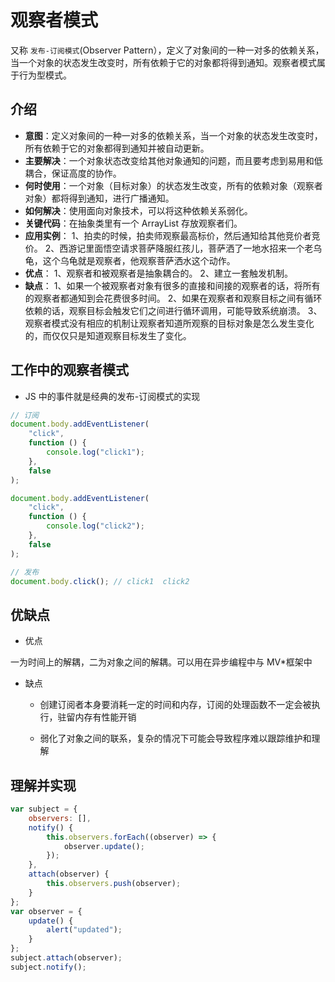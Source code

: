 # 观察者模式

又称 `发布-订阅模式`(Observer Pattern），定义了对象间的一种一对多的依赖关系，当一个对象的状态发生改变时，所有依赖于它的对象都将得到通知。观察者模式属于行为型模式。

## 介绍

-   **意图**：定义对象间的一种一对多的依赖关系，当一个对象的状态发生改变时，所有依赖于它的对象都得到通知并被自动更新。
-   **主要解决**：一个对象状态改变给其他对象通知的问题，而且要考虑到易用和低耦合，保证高度的协作。
-   **何时使用**：一个对象（目标对象）的状态发生改变，所有的依赖对象（观察者对象）都将得到通知，进行广播通知。
-   **如何解决**：使用面向对象技术，可以将这种依赖关系弱化。
-   **关键代码**：在抽象类里有一个 ArrayList 存放观察者们。
-   **应用实例**： 1、拍卖的时候，拍卖师观察最高标价，然后通知给其他竞价者竞价。 2、西游记里面悟空请求菩萨降服红孩儿，菩萨洒了一地水招来一个老乌龟，这个乌龟就是观察者，他观察菩萨洒水这个动作。
-   **优点**： 1、观察者和被观察者是抽象耦合的。 2、建立一套触发机制。
-   **缺点**： 1、如果一个被观察者对象有很多的直接和间接的观察者的话，将所有的观察者都通知到会花费很多时间。 2、如果在观察者和观察目标之间有循环依赖的话，观察目标会触发它们之间进行循环调用，可能导致系统崩溃。 3、观察者模式没有相应的机制让观察者知道所观察的目标对象是怎么发生变化的，而仅仅只是知道观察目标发生了变化。

## 工作中的观察者模式

-   JS 中的事件就是经典的发布-订阅模式的实现

```js
// 订阅
document.body.addEventListener(
    "click",
    function () {
        console.log("click1");
    },
    false
);

document.body.addEventListener(
    "click",
    function () {
        console.log("click2");
    },
    false
);

// 发布
document.body.click(); // click1  click2
```

## 优缺点

-   优点

一为时间上的解耦，二为对象之间的解耦。可以用在异步编程中与 MV\*框架中

-   缺点

    -   创建订阅者本身要消耗一定的时间和内存，订阅的处理函数不一定会被执行，驻留内存有性能开销

    -   弱化了对象之间的联系，复杂的情况下可能会导致程序难以跟踪维护和理解

## 理解并实现

```js
var subject = {
    observers: [],
    notify() {
        this.observers.forEach((observer) => {
            observer.update();
        });
    },
    attach(observer) {
        this.observers.push(observer);
    }
};
var observer = {
    update() {
        alert("updated");
    }
};
subject.attach(observer);
subject.notify();
```
